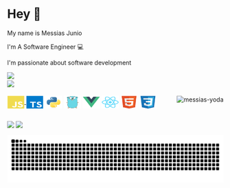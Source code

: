 # Hey 👋

My name is Messias Junio

I'm A Software Engineer 💻

I'm passionate about software development

<div>
  <div>
  <img height="180em" src="https://github-readme-stats.vercel.app/api?username=messiasjunio&show_icons=true&theme=dracula&hide=stars&include_all_commits=true&count_private=true"/>
  </div>
  <img height="180em" src="https://github-readme-stats.vercel.app/api/top-langs/?username=messiasjunio&layout=compact&langs_count=16&theme=dracula"/>
</div>
  
<div style="display: inline_block"><br>
  <a href="https://developer.mozilla.org/en-US/docs/Web/JavaScript" target="_blank">
    <img align="center" alt="junio-Js" height="30" width="40" src="https://raw.githubusercontent.com/devicons/devicon/master/icons/javascript/javascript-plain.svg">
  </a>
  <img align="center" alt="junio-Ts" height="30" width="40" src="https://raw.githubusercontent.com/devicons/devicon/master/icons/typescript/typescript-plain.svg">
  <img align="center" alt="junio-Python" height="30" width="40" src="https://raw.githubusercontent.com/devicons/devicon/master/icons/python/python-original.svg">
  <img align="center" alt="junio-Python" height="30" width="40" src="https://raw.githubusercontent.com/devicons/devicon/master/icons/go/go-original.svg">
  <img align="center" alt="junio-React" height="30" width="40" src="https://raw.githubusercontent.com/devicons/devicon/master/icons/vuejs/vuejs-original.svg">
  <img align="center" alt="junio-React" height="30" width="40" src="https://raw.githubusercontent.com/devicons/devicon/master/icons/react/react-original.svg">
  <img align="center" alt="junio-HTML" height="30" width="40" src="https://raw.githubusercontent.com/devicons/devicon/master/icons/html5/html5-original.svg">
  <img align="center" alt="junio-CSS" height="30" width="40" src="https://raw.githubusercontent.com/devicons/devicon/master/icons/css3/css3-original.svg">
  <img align="right" alt="messias-yoda" src="https://cdn.discordapp.com/emojis/557624255664095244.gif?v=1">
</div>

##
<div> 
  <a href="https://www.linkedin.com/in/messiasjunio" target="_blank"><img src="https://img.shields.io/badge/-LinkedIn-%230077B5?style=for-the-badge&logo=linkedin&logoColor=white" target="_blank"></a> 
  <a href = "mailto: messiasjunio1998@gmail.com"><img src="https://img.shields.io/badge/-Gmail-%23333?style=for-the-badge&logo=gmail&logoColor=white" target="_blank"></a>
</div>
 
![Snake animation](https://github.com/messiasjunio/messiasjunio/blob/output/github-contribution-grid-snake.svg)
